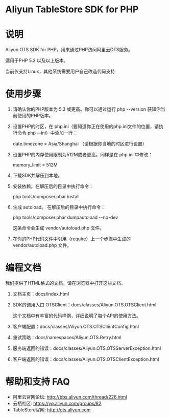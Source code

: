 Aliyun TableStore SDK for PHP
==================================

# 说明

Aliyun OTS SDK for PHP，用来通过PHP访问阿里云OTS服务。

适用于PHP 5.3 以及以上版本。

当前仅支持Linux，其他系统需要用户自己改造代码支持

# 使用步骤

1. 请确认你的PHP版本为 5.3 或更高。你可以通过运行 php --version 获知你当前使用的PHP版本。

2. 设置PHP的时区，在 php.ini（要知道你正在使用的php.ini文件的位置，请执行命令 php --ini）中添加一行：
   
   date.timezone = Asia/Shanghai  （请根据你当地的时区进行设置）

3. 设置PHP的内存使用限制为512M或者更高。同样是在 php.ini 中修改：
  
   memory_limit = 512M

4. 下载SDK并解压到本地。

5. 安装依赖。在解压后的目录中执行命令： 

   php tools/composer.phar install

6. 生成 autoload。 在解压后的目录中执行命令：

   php tools/composer.phar dumpautoload --no-dev

   这条命令会生成 vendor/autoload.php 文件。

7. 在你的PHP代码文件中引用（require）上一个步骤中生成的 vendor/autoload.php 文件。

# 编程文档

我们提供了HTML格式的文档，请在浏览器中打开这些文档。

1. 文档主页：docs/index.html

2. SDK的调用入口 OTSClient：docs/classes/Aliyun.OTS.OTSClient.html

   这个文档中有丰富的代码样例，详细说明了每个API的使用方法。

3. 客户端配置：docs/classes/Aliyun.OTS.OTSClientConfig.html

4. 重试策略：docs/namespaces/Aliyun.OTS.Retry.html

5. 服务端返回的错误：docs/classes/Aliyun.OTS.OTSServerException.html

6. 客户端返回的错误：docs/classes/Aliyun.OTS.OTSClientException.html

# 帮助和支持 FAQ

* 阿里云官网论坛: http://bbs.aliyun.com/thread/226.html
* 云栖社区: https://yq.aliyun.com/groups/82
* TableStore官网:  http://ots.aliyun.com
